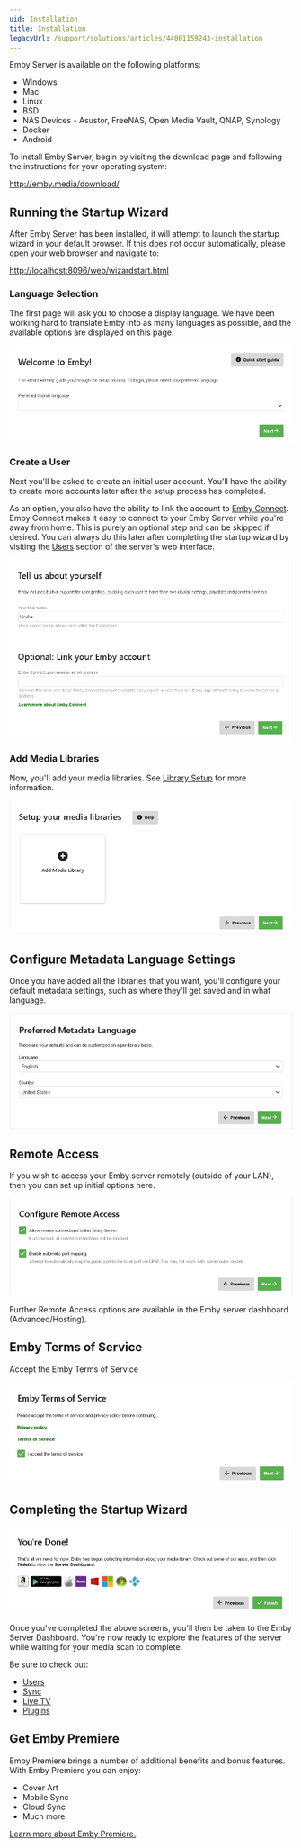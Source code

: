 ```yaml
---
uid: Installation
title: Installation
legacyUrl: /support/solutions/articles/44001159243-installation
---
```


Emby Server is available on the following platforms:

* Windows
* Mac
* Linux
* BSD
* NAS Devices - Asustor, FreeNAS, Open Media Vault, QNAP, Synology
* Docker
* Android

To install Emby Server, begin by visiting the download page and following the instructions for your operating system:

http://emby.media/download/

## Running the Startup Wizard

After Emby Server has been installed, it will attempt to launch the startup wizard in your default browser. If this does not occur automatically, please open your web browser and navigate to:

[http://localhost:8096/web/wizardstart.html](http://localhost:8096/web/wizardstart.html)

### Language Selection

The first page will ask you to choose a display language. We have been working hard to translate Emby into as many languages as possible, and the available options are displayed on this page.

![wizard1.png](images/server/wizard1.png)

### Create a User

Next you'll be asked to create an initial user account. You'll have the ability to create more accounts later after the setup process has completed. 

As an option, you also have the ability to link the account to [Emby Connect](Emby-Connect.md). Emby Connect makes it easy to connect to your Emby Server while you're away from home. This is purely an optional step and can be skipped if desired. You can always do this later after completing the startup wizard by visiting the [Users](Users.md) section of the server's web interface.

![](images/server/wizard2.png)

### Add Media Libraries

Now, you'll add your media libraries. See [Library Setup](Library-Setup.md) for more information.

![](images/server/wizard4.png)

## Configure Metadata Language Settings

Once you have added all the libraries that you want, you'll configure your default metadata settings, such as where they'll get saved and in what language.

![](images/server/wizard3.png)

## Remote Access

If you wish to access your Emby server remotely (outside of your LAN), then you can set up initial options here.

![](images/server/wizard_new_10.png)

Further Remote Access options are available in the Emby server dashboard (Advanced/Hosting).

## Emby Terms of Service

Accept the Emby Terms of Service

![](images/server/wizard_new_11.png)

## Completing the Startup Wizard

![](images/server/wizard_new_12.png)

Once you've completed the above screens, you'll then be taken to the Emby Server Dashboard. You're now ready to explore the features of the server while waiting for your media scan to complete.

Be sure to check out:

* [Users](Users.md)
* [Sync](Sync.md)
* [Live TV](Live-TV.md)
* [Plugins](Plugins.md)

## Get Emby Premiere

Emby Premiere brings a number of additional benefits and bonus features. With Emby Premiere you can enjoy:

* Cover Art
* Mobile Sync
* Cloud Sync
* Much more

[Learn more about Emby Premiere.](http://emby.media/donate).